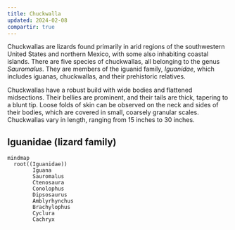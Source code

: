 ```yaml
---
title: Chuckwalla
updated: 2024-02-08
compartir: true
---
```


Chuckwallas are lizards found primarily in arid regions of the southwestern United States and northern Mexico, with some also inhabiting coastal islands. There are five species of chuckwallas, all belonging to the genus _Sauromalus_. They are members of the iguanid family, _Iguanidae_, which includes iguanas, chuckwallas, and their prehistoric relatives.

Chuckwallas have a robust build with wide bodies and flattened midsections. Their bellies are prominent, and their tails are thick, tapering to a blunt tip. Loose folds of skin can be observed on the neck and sides of their bodies, which are covered in small, coarsely granular scales. Chuckwallas vary in length, ranging from 15 inches to 30 inches.

## Iguanidae (lizard family)

<!-- <img alt="iguanidae lizarf family" src="https://raw.githubusercontent.com/semanticdata/public-test/main/PNG/iguanidae-lizard-family.png" /> -->

```mermaid
mindmap
  root((Iguanidae))
	    Iguana
	    Sauromalus 
	    Ctenosaura
	    Conolophus
	    Dipsosaurus
	    Amblyrhynchus
	    Brachylophus
	    Cyclura
	    Cachryx
```
